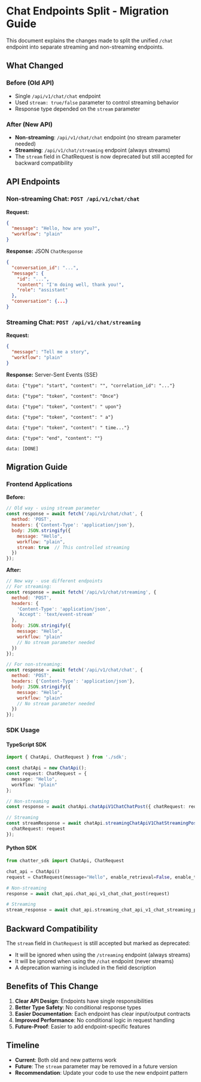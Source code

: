 # Chat Endpoints Split - Migration Guide

This document explains the changes made to split the unified `/chat` endpoint into separate streaming and non-streaming endpoints.

## What Changed

### Before (Old API)
- Single `/api/v1/chat/chat` endpoint
- Used `stream: true/false` parameter to control streaming behavior
- Response type depended on the `stream` parameter

### After (New API)
- **Non-streaming**: `/api/v1/chat/chat` endpoint (no stream parameter needed)
- **Streaming**: `/api/v1/chat/streaming` endpoint (always streams)
- The `stream` field in ChatRequest is now deprecated but still accepted for backward compatibility

## API Endpoints

### Non-streaming Chat: `POST /api/v1/chat/chat`
**Request:**
```json
{
  "message": "Hello, how are you?",
  "workflow": "plain"
}
```

**Response:** JSON `ChatResponse`
```json
{
  "conversation_id": "...",
  "message": {
    "id": "...",
    "content": "I'm doing well, thank you!",
    "role": "assistant"
  },
  "conversation": {...}
}
```

### Streaming Chat: `POST /api/v1/chat/streaming`
**Request:**
```json
{
  "message": "Tell me a story",
  "workflow": "plain"
}
```

**Response:** Server-Sent Events (SSE)
```
data: {"type": "start", "content": "", "correlation_id": "..."}

data: {"type": "token", "content": "Once"}

data: {"type": "token", "content": " upon"}

data: {"type": "token", "content": " a"}

data: {"type": "token", "content": " time..."}

data: {"type": "end", "content": ""}

data: [DONE]
```

## Migration Guide

### Frontend Applications
**Before:**
```javascript
// Old way - using stream parameter
const response = await fetch('/api/v1/chat/chat', {
  method: 'POST',
  headers: {'Content-Type': 'application/json'},
  body: JSON.stringify({
    message: "Hello",
    workflow: "plain",
    stream: true  // This controlled streaming
  })
});
```

**After:**
```javascript
// New way - use different endpoints
// For streaming:
const response = await fetch('/api/v1/chat/streaming', {
  method: 'POST',
  headers: {
    'Content-Type': 'application/json',
    'Accept': 'text/event-stream'
  },
  body: JSON.stringify({
    message: "Hello",
    workflow: "plain"
    // No stream parameter needed
  })
});

// For non-streaming:
const response = await fetch('/api/v1/chat/chat', {
  method: 'POST',
  headers: {'Content-Type': 'application/json'},
  body: JSON.stringify({
    message: "Hello",
    workflow: "plain"
    // No stream parameter needed
  })
});
```

### SDK Usage

#### TypeScript SDK
```typescript
import { ChatApi, ChatRequest } from './sdk';

const chatApi = new ChatApi();
const request: ChatRequest = {
  message: "Hello",
  workflow: "plain"
};

// Non-streaming
const response = await chatApi.chatApiV1ChatChatPost({ chatRequest: request });

// Streaming  
const streamResponse = await chatApi.streamingChatApiV1ChatStreamingPost({ 
  chatRequest: request 
});
```

#### Python SDK
```python
from chatter_sdk import ChatApi, ChatRequest

chat_api = ChatApi()
request = ChatRequest(message="Hello", enable_retrieval=False, enable_tools=False)

# Non-streaming
response = await chat_api.chat_api_v1_chat_chat_post(request)

# Streaming
stream_response = await chat_api.streaming_chat_api_v1_chat_streaming_post(request)
```

## Backward Compatibility

The `stream` field in `ChatRequest` is still accepted but marked as deprecated:
- It will be ignored when using the `/streaming` endpoint (always streams)
- It will be ignored when using the `/chat` endpoint (never streams)
- A deprecation warning is included in the field description

## Benefits of This Change

1. **Clear API Design**: Endpoints have single responsibilities
2. **Better Type Safety**: No conditional response types
3. **Easier Documentation**: Each endpoint has clear input/output contracts
4. **Improved Performance**: No conditional logic in request handling
5. **Future-Proof**: Easier to add endpoint-specific features

## Timeline

- **Current**: Both old and new patterns work
- **Future**: The `stream` parameter may be removed in a future version
- **Recommendation**: Update your code to use the new endpoint pattern